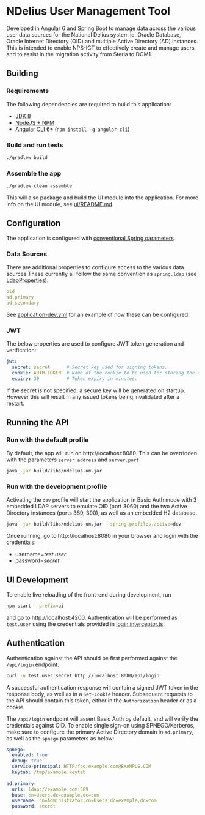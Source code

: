 # NDelius User Management Tool
Developed in Angular 6 and Spring Boot to manage data across the various user data sources for the National Delius 
system ie. Oracle Database, Oracle Internet Directory (OID) and multiple Active Directory (AD) instances. This is 
intended to enable NPS-ICT to effectively create and manage users, and to assist in the migration activity from Steria 
to DOM1.

## Building
### Requirements
The following dependencies are required to build this application:
* [JDK 8](http://www.oracle.com/technetwork/java/javase/downloads/jdk8-downloads-2133151.html)
* [NodeJS + NPM](https://www.nodejs.org/download)
* [Angular CLI 6+](https://cli.angular.io/) (`npm install -g angular-cli`)

### Build and run tests
```bash
./gradlew build
```
### Assemble the app
```bash
./gradlew clean assemble
```
This will also package and build the UI module into the application. For more info on the UI module, see [ui/README.md](ui/README.md).

## Configuration
The application is configured with [conventional Spring parameters](https://docs.spring.io/spring-boot/docs/current/reference/html/common-application-properties.html).

### Data Sources
There are additional properties to configure access to the various data sources
These currently all follow the same convention as `spring.ldap` (see [LdapProperties](https://github.com/spring-projects/spring-boot/blob/v2.0.2.RELEASE/spring-boot-project/spring-boot-autoconfigure/src/main/java/org/springframework/boot/autoconfigure/ldap/LdapProperties.java)).
```yaml
oid
ad.primary
ad.secondary
```
See [application-dev.yml](src/main/resources/application-dev.yml) for an example of how these can be configured.

### JWT
The below properties are used to configure JWT token generation and verification:
```yaml
jwt:
  secret: secret      # Secret key used for signing tokens.
  cookie: AUTH-TOKEN  # Name of the cookie to be used for storing the auth token.
  expiry: 30          # Token expiry in minutes.
```
If the secret is not specified, a secure key will be generated on startup.
However this will result in any issued tokens being invalidated after a restart.

## Running the API
### Run with the default profile
By default, the app will run on http://localhost:8080. This can be overridden with the parameters `server.address` and 
`server.port`
```bash
java -jar build/libs/ndelius-um.jar
```

### Run with the development profile
Activating the `dev` profile will start the application in Basic Auth mode with 3 embedded LDAP servers to emulate OID 
(port 3060) and the two Active Directory instances (ports 389, 390), as well as an embedded H2 database. 
```bash
java -jar build/libs/ndelius-um.jar --spring.profiles.active=dev
```

Once running, go to http://localhost:8080 in your browser and login with the credentials:
* username=*test.user*
* password=*secret*

## UI Development
To enable live reloading of the front-end during development, run
```bash
npm start --prefix=ui
```
and go to http://localhost:4200.
Authentication will be performed as `test.user` using the credentials provided in [login.interceptor.ts](ui/src/app/interceptor/login.interceptor.ts). 

## Authentication 
Authentication against the API should be first performed against the `/api/login` endpoint:
```bash
curl -u test.user:secret http://localhost:8080/api/login
```

A successful authentication response will contain a signed JWT token in the response body, as well as in a `Set-Cookie` header.
Subsequent requests to the API should contain this token, either in the `Authorization` header or as a cookie.

The `/api/login` endpoint will assert Basic Auth by default, and will verify the credentials against OID. To enable 
single sign-on using SPNEGO/Kerberos, make sure to configure the primary Active Directory domain in `ad.primary`, as 
well as the `spnego` parameters as below:
```yaml
spnego:
  enabled: true
  debug: true
  service-principal: HTTP/foo.example.com@EXAMPLE.COM
  keytab: /tmp/example.keytab
  
ad.primary:
  urls: ldap://example.com:389
  base: cn=Users,dc=example,dc=com
  username: cn=Administrator,cn=Users,dc=example,dc=com
  password: secret
```
